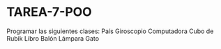 # TAREA-7-POO
Programar las siguientes clases: País Giroscopio Computadora Cubo de Rubik Libro Balón Lámpara Gato
